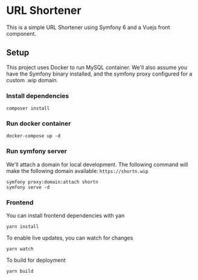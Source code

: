 # URL Shortener

This is a simple URL Shortener using Symfony 6 and a Vuejs front component.

## Setup

This project uses Docker to run  MySQL container.
We'll also assume you have the Symfony binary installed, and the symfony proxy configured for a custom .wip domain.

### Install dependencies
```
composer install
```

### Run docker container
```
docker-compose up -d
```

### Run symfony server
We'll attach a domain for local development.
The following command will make the following domain available: `https://shortn.wip`
```
symfony proxy:domain:attach shortn
symfony serve -d
```


### Frontend
You can install frontend dependencies with yan
```
yarn install
```

To enable live updates, you can watch for changes
```
yarn watch
```

To build for deployment
```
yarn build
```